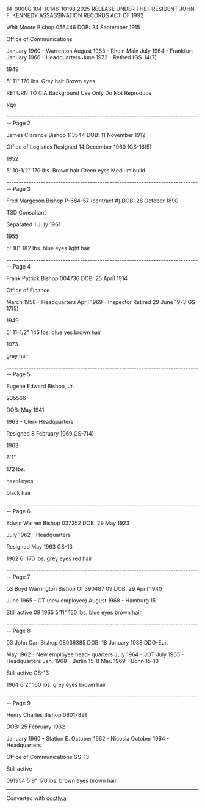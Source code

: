 14-00000
104-10146-10198
2025 RELEASE UNDER THE PRESIDENT JOHN F. KENNEDY ASSASSINATION RECORDS ACT OF 1992

Whit Moore Bishop
056446
DOB: 24 September 1915

Office of Communications

January 1960 - Warrenton
August 1963 - Rhein Main
July 1964 - Frankfurt
January 1966 - Headquarters
June 1972 - Retired (GS-14(7)

1949

5' 11"
170 lbs.
Grey hair
Brown eyes

RETURN TO CIA
Background Use Only
Do Not Reproduce

Удо


-------------------------------------------------------------------------------- Page 2

James Clarence Bishop
113544
DOB: 11 November 1912

Office of Logistics
Resigned 14 December 1960 (GS-16(5)

1952

5' 10-1/2"
170 lbs.
Brown hair
Green eyes
Medium build


-------------------------------------------------------------------------------- Page 3

Fred Margeson Bishop
P-684-57 (contract #)
DOB: 28 October 1890

TSD Consultant

Separated 1 July 1961

1955

5' 10"
182 lbs.
blue eyes
light hair


-------------------------------------------------------------------------------- Page 4

Frank Patrick Bishop
004736
DOB: 25 April 1914

Office of Finance

March 1958 - Headquarters
April 1969 - Inspector
Retired 29 June 1973 GS-17(5)

1949

5' 11-1/2"
145 lbs.
blue yes
brown hair

1973

grey hair


-------------------------------------------------------------------------------- Page 5

Eugene Edward Bishop, Jr.

235566

DOB: May 1941

1963 - Clerk Headquarters

Resigned 8 February 1969 GS-7(4)

1963

6'1"

172 lbs.

hazel eyes

black hair


-------------------------------------------------------------------------------- Page 6

Edwin Warren Bishop
037252
DOB: 29 May 1923

July 1962 - Headquarters

Resigned May 1963 GS-13

1962
6'
170 lbs.
grey eyes
red hair


-------------------------------------------------------------------------------- Page 7

03
Boyd Warrington Bishop
Of 390487 09
DOB: 29 April 1940

June 1965 - CT (new employee)
August 1968 - Hamburg 15

Still active
09
1965
5'11"
150 lbs.
blue eyes
brown hair


-------------------------------------------------------------------------------- Page 8

03
John Carl Bishop
08036385
DOB: 18 January 1938
DDO-Eur.

May 1962 - New employee head-
quarters
July 1964 - JOT
July 1965 - Headquarters
Jan. 1968 - Berlin 15-8
Mar. 1969 - Bonn 15-13

Still active GS-13

1964
6'2"
160 lbs.
grey eyes
brown hair


-------------------------------------------------------------------------------- Page 9

Henry Charles Bishop
08017891

DOB: 25 February 1932

January 1960 - Station E.
October 1962 - Nicosia
October 1964 - Headquarters

Office of Communications GS-13

Still active

091954
5'9"
170 lbs.
brown eyes
brown hair


---
Converted with [doctly.ai](https://doctly.ai)